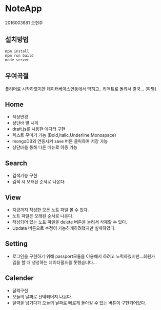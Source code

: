 # NoteApp
2016003681 오현주

## 설치방법  
`npm install  `  
`npm run build   `  
`node server  `  

## 우여곡절
폴리머로 시작하였지만 데이터베이스연동에서 막히고.. 리액트로 돌려서 결국... (파멸)

## Home
* 색상변경
* 상단바 옆 시계
* draft.js를 사용한 에디터 구현
* 텍스트 꾸미기 가능 (Bold,Italic,Underline,Monospace)
* mongoDB와 연동시켜 save 버튼 클릭하여 저장 가능
* 상단바를 통해 다른 메뉴로 이동 가능

## Search
* 검색기능 구현
* 검색 시 오래된 순서로 나온다.

## View
* 지금까지 작성한 모든 노트 파일 볼 수 있다.
* 노트 파일은 오래된 순서로 나온다.
* 작성되어 있는 노트 파일을 delete 버튼을 눌러서 삭제할 수 있다.
* Update 버튼으로 수정이 가능하게하려했지만 실패하였다.

## Setting
* 로그인을 구현하기 위해 passport모듈을 이용해서 하려고 노력하였지만...회원가입을 할 때 생성하는 데이터필드를 못했습니다...

## Calender
* 달력구현
* 오늘의 날짜로 선택되어져 나온다.
* 달력을 넘기다가 오늘의 날짜로 빠르게 돌아갈 수 있는 버튼이 구현되어있다.